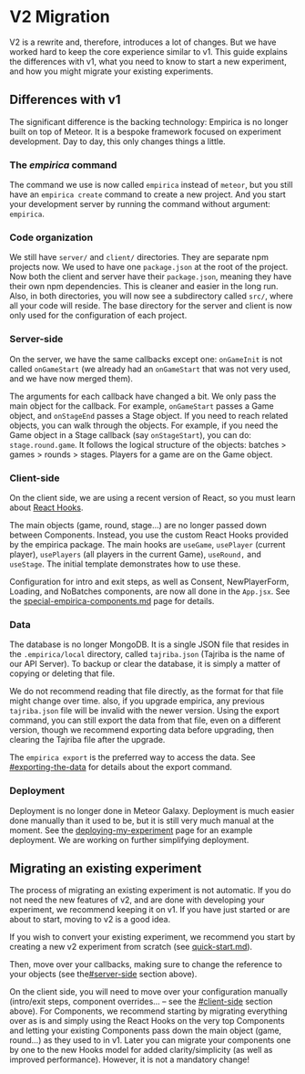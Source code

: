 # V2 Migration

V2 is a rewrite and, therefore, introduces a lot of changes. But we have worked hard to keep the core experience similar to v1. This guide explains the differences with v1, what you need to know to start a new experiment, and how you might migrate your existing experiments.

## Differences with v1

The significant difference is the backing technology: Empirica is no longer built on top of Meteor. It is a bespoke framework focused on experiment development. Day to day, this only changes things a little.

### The _empirica_ command

The command we use is now called `empirica` instead of `meteor`, but you still have an `empirica create` command to create a new project. And you start your development server by running the command without argument: `empirica`.

### Code organization

We still have `server/` and `client/` directories. They are separate npm projects now. We used to have one `package.json` at the root of the project. Now both the client and server have their `package.json`, meaning they have their own npm dependencies. This is cleaner and easier in the long run. Also, in both directories, you will now see a subdirectory called `src/`, where all your code will reside. The base directory for the server and client is now only used for the configuration of each project.

### Server-side

On the server, we have the same callbacks except one: `onGameInit` is not called `onGameStart` (we already had an `onGameStart` that was not very used, and we have now merged them).

The arguments for each callback have changed a bit. We only pass the main object for the callback. For example, `onGameStart` passes a Game object, and `onStageEnd` passes a Stage object. If you need to reach related objects, you can walk through the objects. For example, if you need the Game object in a Stage callback (say `onStageStart`), you can do: `stage.round.game`. It follows the logical structure of the objects: batches > games > rounds > stages. Players for a game are on the Game object.

### Client-side

On the client side, we are using a recent version of React, so you must learn about [React Hooks](https://reactjs.org/docs/hooks-intro.html).

The main objects (game, round, stage...) are no longer passed down between Components. Instead, you use the custom React Hooks provided by the empirica package. The main hooks are `useGame`, `usePlayer` (current player), `usePlayers` (all players in the current Game), `useRound,` and `useStage`. The initial template demonstrates how to use these.

Configuration for intro and exit steps, as well as Consent, NewPlayerForm, Loading, and NoBatches components, are now all done in the `App.jsx`. See the [special-empirica-components.md](special-empirica-components.md "mention") page for details.

### Data&#x20;

The database is no longer MongoDB. It is a single JSON file that resides in the `.empirica/local` directory, called `tajriba.json` (Tajriba is the name of our API Server). To backup or clear the database, it is simply a matter of copying or deleting that file.

We do not recommend reading that file directly, as the format for that file might change over time. also, if you upgrade empirica, any previous `tajriba.json` file will be invalid with the newer version. Using the export command, you can still export the data from that file, even on a different version, though we recommend exporting data before upgrading, then clearing the Tajriba file after the upgrade.

The `empirica export` is the preferred way to access the data. See [#exporting-the-data](managing-the-data.md#exporting-the-data "mention") for details about the export command.

### Deployment

Deployment is no longer done in Meteor Galaxy. Deployment is much easier done manually than it used to be, but it is still very much manual at the moment. See the [deploying-my-experiment](deploying-my-experiment/ "mention") page for an example deployment. We are working on further simplifying deployment.

## Migrating an existing experiment

The process of migrating an existing experiment is not automatic. If you do not need the new features of v2, and are done with developing your experiment, we recommend keeping it on v1. If you have just started or are about to start, moving to v2 is a good idea.

If you wish to convert your existing experiment, we recommend you start by creating a new v2 experiment from scratch (see [quick-start.md](../getting-started/quick-start.md "mention")).

Then, move over your callbacks, making sure to change the reference to your objects (see the[#server-side](v2-migration.md#server-side "mention") section above).

On the client side, you will need to move over your configuration manually (intro/exit steps, component overrides... – see the [#client-side](v2-migration.md#client-side "mention") section above). For Components, we recommend starting by migrating everything over as is and simply using the React Hooks on the very top Components and letting your existing Components pass down the main object (game, round...) as they used to in v1. Later you can migrate your components one by one to the new Hooks model for added clarity/simplicity (as well as improved performance). However, it is not a mandatory change!
